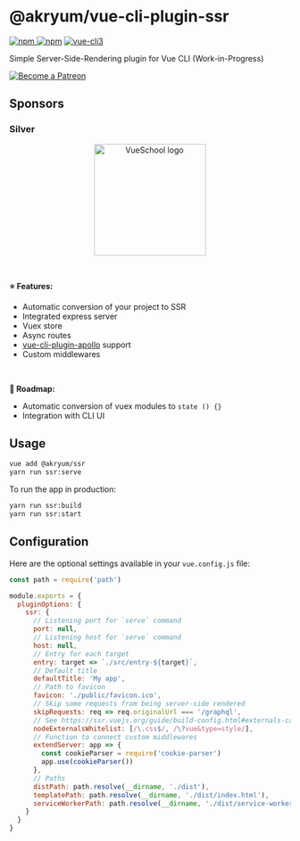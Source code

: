 # @akryum/vue-cli-plugin-ssr

[![npm](https://img.shields.io/npm/v/@akryum%2Fvue-cli-plugin-ssr.svg) ![npm](https://img.shields.io/npm/dm/@akryum%2Fvue-cli-plugin-ssr.svg)](https://www.npmjs.com/package/@akryum%2Fvue-cli-plugin-ssr)
[![vue-cli3](https://img.shields.io/badge/vue--cli-3.x-brightgreen.svg)](https://github.com/vuejs/vue-cli)

Simple Server-Side-Rendering plugin for Vue CLI (Work-in-Progress)

<p>
  <a href="https://www.patreon.com/akryum" target="_blank">
    <img src="https://c5.patreon.com/external/logo/become_a_patron_button.png" alt="Become a Patreon">
  </a>
</p>

## Sponsors

### Silver

<p align="center">
  <a href="https://vueschool.io/" target="_blank">
    <img src="https://vueschool.io/img/logo/vueschool_logo_multicolor.svg" alt="VueSchool logo" width="200px">
  </a>
</p>

<br>

**:star: Features:**

- Automatic conversion of your project to SSR
- Integrated express server
- Vuex store
- Async routes
- [vue-cli-plugin-apollo](https://github.com/Akryum/vue-cli-plugin-apollo) support
- Custom middlewares

<br>

**:rocket: Roadmap:**

- Automatic conversion of vuex modules to `state () {}`
- Integration with CLI UI

## Usage

```bash
vue add @akryum/ssr
yarn run ssr:serve
```

To run the app in production:

```bash
yarn run ssr:build
yarn run ssr:start
```

## Configuration

Here are the optional settings available in your `vue.config.js` file:

```js
const path = require('path')

module.exports = {
  pluginOptions: {
    ssr: {
      // Listening port for `serve` command
      port: null,
      // Listening host for `serve` command
      host: null,
      // Entry for each target
      entry: target => `./src/entry-${target}`,
      // Default title
      defaultTitle: 'My app',
      // Path to favicon
      favicon: './public/favicon.ico',
      // Skip some requests from being server-side rendered
      skipRequests: req => req.originalUrl === '/graphql',
      // See https://ssr.vuejs.org/guide/build-config.html#externals-caveats
      nodeExternalsWhitelist: [/\.css$/, /\?vue&type=style/],
      // Function to connect custom middlewares
      extendServer: app => {
        const cookieParser = require('cookie-parser')
        app.use(cookieParser())
      },
      // Paths
      distPath: path.resolve(__dirname, './dist'),
      templatePath: path.resolve(__dirname, './dist/index.html'),
      serviceWorkerPath: path.resolve(__dirname, './dist/service-worker.js'),
    }
  }
}
```

